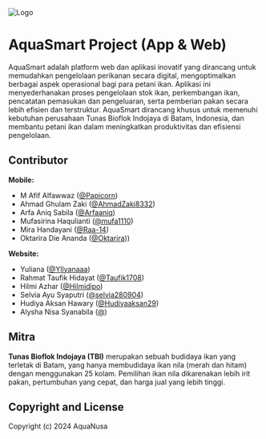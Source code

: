 
![Logo](https://i.ibb.co.com/TW02YXC/Logo-revisi-1.png)


# AquaSmart Project (App & Web)

AquaSmart adalah platform web dan aplikasi inovatif yang dirancang untuk memudahkan pengelolaan perikanan secara digital, mengoptimalkan berbagai aspek operasional bagi para petani ikan. Aplikasi ini menyederhanakan proses pengelolaan stok ikan, perkembangan ikan, pencatatan pemasukan dan pengeluaran, serta pemberian pakan secara lebih efisien dan terstruktur. AquaSmart dirancang khusus untuk memenuhi kebutuhan perusahaan Tunas Bioflok Indojaya di Batam, Indonesia, dan membantu petani ikan dalam meningkatkan produktivitas dan efisiensi pengelolaan.

## Contributor

**Mobile:**
- M Afif Alfawwaz ([@Papicorn](https://github.com/Papicorn))
- Ahmad Ghulam Zaki ([@AhmadZaki8332](https://github.com/AhmadZaki8332))
- Arfa Aniq Sabila ([@Arfaaniq](https://github.com/Arfaaniq))
- Mufasirina Haqulianti ([@mufa1110](https://github.com/mufa1110))
- Mira Handayani ([@Raa-14](https://github.com/Raa-14))
- Oktarira Die Ananda ([@Oktarira](https://github.com/Oktarira)))

**Website:**
- Yuliana ([@Yllyanaaa](https://github.com/Yllyanaaa))
- Rahmat Taufik Hidayat ([@Taufik1708](https://github.com/Taufik1708))
- Hilmi Azhar ([@Hilmidipo](https://github.com/Hilmidipo))
- Selvia Ayu Syaputri ([@selvia280904](https://github.com/selvia280904))
- Hudiya Aksan Hawary ([@Hudiyaaksan29](https://github.com/Hudiyaaksan29))
- Alysha Nisa Syanabila ([@](https://github.com/))


## Mitra

**Tunas Bioflok Indojaya (TBI)** merupakan sebuah budidaya ikan yang terletak di Batam, yang hanya membudidaya ikan nila (merah dan hitam) dengan menggunakan 25 kolam. Pemilihan ikan nila dikarenakan lebih irit pakan, pertumbuhan yang cepat, dan harga jual yang lebih tinggi.

## Copyright and License

Copyright (c) 2024 AquaNusa
